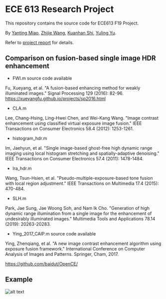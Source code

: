 # ECE 613 Research Project

This repository contains the source code for ECE613 F19 Project.

By [Yanting Miao](https://github.com/andrew-miao), [Zhijie Wang](https://github.com/paulwong16), [Kuanhan Shi](https://github.com/kuanhan), [Yuling Yu](https://github.com/YulingHu).

Refer to [project report](https://github.com/paulwong16/ldr2hdr/blob/master/Research_on_Single_Image_Fusion_based_High_Dynamic_Range_Enhancement.pdf) for details.

## Comparison on fusion-based single image HDR enhancement

- FWI.m source code available

Fu, Xueyang, et al. "A fusion-based enhancing method for weakly illuminated images." Signal Processing 129 (2016): 82-96.
https://xueyangfu.github.io/projects/sp2016.html

- CLA.m

Lee, Chang-Hsing, Ling-Hwei Chen, and Wei-Kang Wang. "Image contrast enhancement using classified virtual exposure image fusion." IEEE Transactions on Consumer Electronics 58.4 (2012): 1253-1261.

- histogram_hdr.m

Im, Jaehyun, et al. "Single image-based ghost-free high dynamic range imaging using local histogram stretching and spatially-adaptive denoising." IEEE Transactions on Consumer Electronics 57.4 (2011): 1478-1484.

- lra_hdr.m

Wang, Tsun-Hsien, et al. "Pseudo-multiple-exposure-based tone fusion with local region adjustment." IEEE Transactions on Multimedia 17.4 (2015): 470-484.

- SLH.m

Park, Jae Sung, Jae Woong Soh, and Nam Ik Cho. "Generation of high dynamic range illumination from a single image for the enhancement of undesirably illuminated images." Multimedia Tools and Applications 78.14 (2019): 20263-20283.

- Ying_2017_CAIP.m source code available

Ying, Zhenqiang, et al. "A new image contrast enhancement algorithm using exposure fusion framework." International Conference on Computer Analysis of Images and Patterns. Springer, Cham, 2017.

https://github.com/baidut/OpenCE/

## Example

![alt text](https://github.com/paulwong16/ldr2hdr/blob/master/res.png "example")



